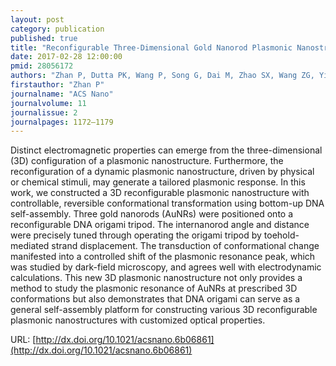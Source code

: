 ```yaml
---
layout: post
category: publication
published: true
title: "Reconfigurable Three-Dimensional Gold Nanorod Plasmonic Nanostructures Organized on DNA Origami Tripod"
date: 2017-02-28 12:00:00
pmid: 28056172
authors: "Zhan P, Dutta PK, Wang P, Song G, Dai M, Zhao SX, Wang ZG, Yin P, Zhang W, Ding B, Ke Y"
firstauthor: "Zhan P"
journalname: "ACS Nano"
journalvolume: 11
journalissue: 2
journalpages: 1172–1179
---
```


Distinct electromagnetic properties can emerge from the three-dimensional (3D) configuration of a plasmonic nanostructure. Furthermore, the reconfiguration of a dynamic plasmonic nanostructure, driven by physical or chemical stimuli, may generate a tailored plasmonic response. In this work, we constructed a 3D reconfigurable plasmonic nanostructure with controllable, reversible conformational transformation using bottom-up DNA self-assembly. Three gold nanorods (AuNRs) were positioned onto a reconfigurable DNA origami tripod. The internanorod angle and distance were precisely tuned through operating the origami tripod by toehold-mediated strand displacement. The transduction of conformational change manifested into a controlled shift of the plasmonic resonance peak, which was studied by dark-field microscopy, and agrees well with electrodynamic calculations. This new 3D plasmonic nanostructure not only provides a method to study the plasmonic resonance of AuNRs at prescribed 3D conformations but also demonstrates that DNA origami can serve as a general self-assembly platform for constructing various 3D reconfigurable plasmonic nanostructures with customized optical properties.

URL: [http://dx.doi.org/10.1021/acsnano.6b06861](http://dx.doi.org/10.1021/acsnano.6b06861)
